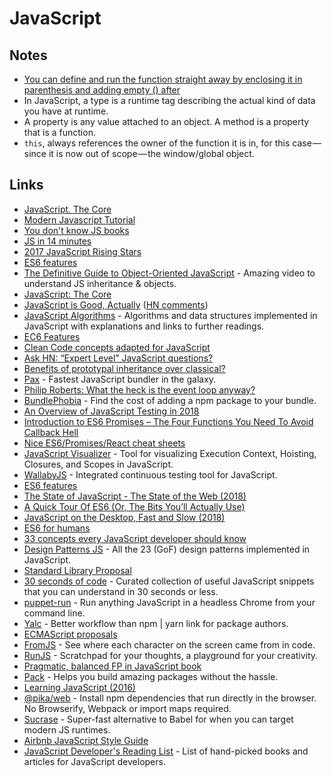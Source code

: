 # JavaScript

## Notes

* [You can define and run the function straight away by enclosing it in parenthesis and adding empty \(\) after](https://forum.keyboardmaestro.com/t/javascript-assistance/8331/2)
* In JavaScript, a type is a runtime tag describing the actual kind of data you have at runtime.
* A property is any value attached to an object. A method is a property that is a function.
* `this`, always references the owner of the function it is in, for this case — since it is now out of scope — the window/global object.

## Links

* [JavaScript. The Core](http://dmitrysoshnikov.com/ecmascript/javascript-the-core-2nd-edition/)
* [Modern Javascript Tutorial](https://javascript.info/)
* [You don't know JS books](https://github.com/getify/You-Dont-Know-JS#readme)
* [JS in 14 minutes](https://jgthms.com/javascript-in-14-minutes/)
* [2017 JavaScript Rising Stars](https://risingstars.js.org/2017/en/)
* [ES6 features](https://github.com/lukehoban/es6features#readme)
* [The Definitive Guide to Object-Oriented JavaScript](https://www.youtube.com/watch?v=PMfcsYzj-9M) - Amazing video to understand JS inheritance & objects.
* [JavaScript: The Core](http:J//dmitrysoshnikov.com/ecmascript/javascript-the-core-2nd-edition/)
* [JavaScript is Good, Actually](https://ashfurrow.com/blog/javascript-is-good-actually/) \([HN comments](https://news.ycombinator.com/item?id=17079952)\)
* [JavaScript Algorithms](https://github.com/trekhleb/javascript-algorithms#readme) - Algorithms and data structures implemented in JavaScript with explanations and links to further readings.
* [EC6 Features](http://es6-features.org/)
* [Clean Code concepts adapted for JavaScript](https://github.com/ryanmcdermott/clean-code-javascript#readme)
* [Ask HN: “Expert Level” JavaScript questions?](https://news.ycombinator.com/item?id=17324538)
* [Benefits of prototypal inheritance over classical?](https://stackoverflow.com/questions/2800964/benefits-of-prototypal-inheritance-over-classical/16872315#16872315)
* [Pax](https://github.com/nathan/pax) - Fastest JavaScript bundler in the galaxy.
* [Philip Roberts: What the heck is the event loop anyway?](https://www.youtube.com/watch?v=8aGhZQkoFbQ)
* [BundlePhobia](https://bundlephobia.com/) - Find the cost of adding a npm package to your bundle.
* [An Overview of JavaScript Testing in 2018](https://medium.com/welldone-software/an-overview-of-javascript-testing-in-2018-f68950900bc3)
* [Introduction to ES6 Promises – The Four Functions You Need To Avoid Callback Hell](http://jamesknelson.com/grokking-es6-promises-the-four-functions-you-need-to-avoid-callback-hell/)
* [Nice ES6/Promises/React cheat sheets](http://jamesknelson.com/thank-you-for-subscribing/)
* [JavaScript Visualizer](https://tylermcginnis.com/javascript-visualizer/) - Tool for visualizing Execution Context, Hoisting, Closures, and Scopes in JavaScript.
* [WallabyJS](https://wallabyjs.com/docs/) - Integrated continuous testing tool for JavaScript.
* [ES6 features](http://es6-features.org/)
* [The State of JavaScript - The State of the Web \(2018\)](https://www.youtube.com/watch?v=i5R7giitymk)
* [A Quick Tour Of ES6 \(Or, The Bits You’ll Actually Use\)](http://jamesknelson.com/es6-the-bits-youll-actually-use/)
* [JavaScript on the Desktop, Fast and Slow \(2018\)](https://medium.com/@felixrieseberg/javascript-on-the-desktop-fast-and-slow-2b744dfb8b55)
* [ES6 for humans](https://github.com/metagrover/ES6-for-humans#readme)
* [33 concepts every JavaScript developer should know](https://github.com/leonardomso/33-js-concepts#readme)
* [Design Patterns JS](https://github.com/fbeline/Design-Patterns-JS) - All the 23 \(GoF\) design patterns implemented in JavaScript.
* [Standard Library Proposal](https://github.com/tc39/proposal-javascript-standard-library#readme)
* [30 seconds of code](https://github.com/30-seconds/30-seconds-of-code) - Curated collection of useful JavaScript snippets that you can understand in 30 seconds or less.
* [puppet-run](https://github.com/andywer/puppet-run) - Run anything JavaScript in a headless Chrome from your command line.
* [Yalc](https://github.com/whitecolor/yalc) - Better workflow than npm \| yarn link for package authors.
* [ECMAScript proposals](https://github.com/tc39/proposals#readme)
* [FromJS](https://github.com/mattzeunert/fromjs) - See where each character on the screen came from in code.
* [RunJS](https://projects.lukehaas.me/runjs/) - Scratchpad for your thoughts, a playground for your creativity.
* [Pragmatic, balanced FP in JavaScript book](https://github.com/getify/Functional-Light-JS#readme)
* [Pack](https://github.com/pikapkg/pack) - Helps you build amazing packages without the hassle.
* [Learning JavaScript \(2016\)](https://mafinto.sh/blog/learning-javascript.html)
* [@pika/web](https://github.com/pikapkg/web) - Install npm dependencies that run directly in the browser. No Browserify, Webpack or import maps required.
* [Sucrase](https://github.com/alangpierce/sucrase) - Super-fast alternative to Babel for when you can target modern JS runtimes.
* [Airbnb JavaScript Style Guide](https://github.com/airbnb/javascript#readme)
* [JavaScript Developer's Reading List](https://github.com/twhite96/js-dev-reads#readme) - List of hand-picked books and articles for JavaScript developers.

